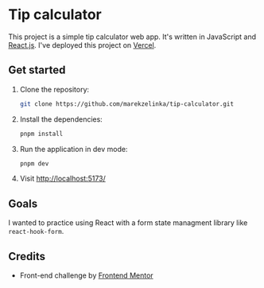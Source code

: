 # Tip calculator

This project is a simple tip calculator web app. It's written in JavaScript and [React.js](https://react.dev/). I've deployed this project on [Vercel](https://vercel.com/).

## Get started

1. Clone the repository:

   ```sh
   git clone https://github.com/marekzelinka/tip-calculator.git
   ```

2. Install the dependencies:

   ```sh
   pnpm install
   ```

3. Run the application in dev mode:

   ```sh
   pnpm dev
   ```

4. Visit [http://localhost:5173/](http://localhost:5173/)

## Goals

I wanted to practice using React with a form state managment library like `react-hook-form`.

## Credits

- Front-end challenge by [Frontend Mentor](https://www.frontendmentor.io/challenges/splitter-ugJNGbJUX)
